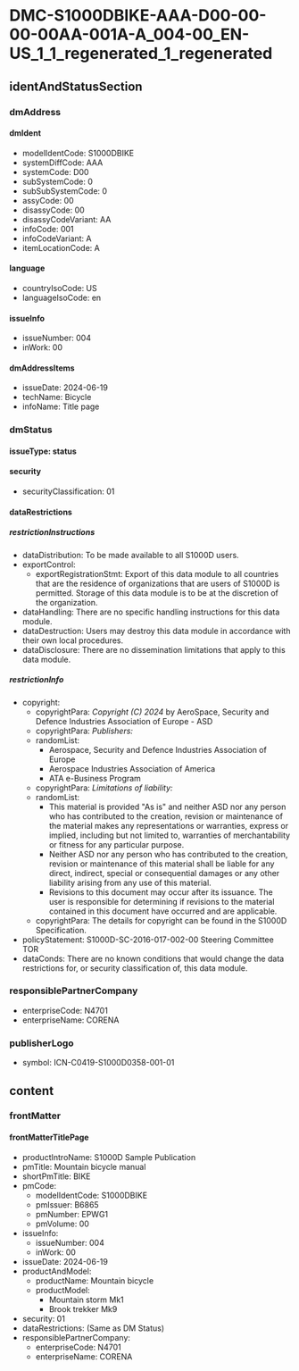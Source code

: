 # DMC-S1000DBIKE-AAA-D00-00-00-00AA-001A-A_004-00_EN-US_1_1_regenerated_1_regenerated

## identAndStatusSection

### dmAddress

#### dmIdent

*   modelIdentCode: S1000DBIKE
*   systemDiffCode: AAA
*   systemCode: D00
*   subSystemCode: 0
*   subSubSystemCode: 0
*   assyCode: 00
*   disassyCode: 00
*   disassyCodeVariant: AA
*   infoCode: 001
*   infoCodeVariant: A
*   itemLocationCode: A

#### language

*   countryIsoCode: US
*   languageIsoCode: en

#### issueInfo

*   issueNumber: 004
*   inWork: 00

#### dmAddressItems

*   issueDate: 2024-06-19
*   techName: Bicycle
*   infoName: Title page

### dmStatus

#### issueType: status

#### security

*   securityClassification: 01

#### dataRestrictions

##### restrictionInstructions

*   dataDistribution: To be made available to all S1000D users.
*   exportControl:
    *   exportRegistrationStmt: Export of this data module to all countries that are the residence of organizations that are users of S1000D is permitted. Storage of this data module is to be at the discretion of the organization.
*   dataHandling: There are no specific handling instructions for this data module.
*   dataDestruction: Users may destroy this data module in accordance with their own local procedures.
*   dataDisclosure: There are no dissemination limitations that apply to this data module.

##### restrictionInfo

*   copyright:
    *   copyrightPara: *Copyright (C) 2024* by AeroSpace, Security and Defence Industries Association of Europe - ASD
    *   copyrightPara: *Publishers:*
    *   randomList:
        *   Aerospace, Security and Defence Industries Association of Europe
        *   Aerospace Industries Association of America
        *   ATA e-Business Program
    *   copyrightPara: *Limitations of liability:*
    *   randomList:
        *   This material is provided "As is" and neither ASD nor any person who has contributed to the creation, revision or maintenance of the material makes any representations or warranties, express or implied, including but not limited to, warranties of merchantability or fitness for any particular purpose.
        *   Neither ASD nor any person who has contributed to the creation, revision or maintenance of this material shall be liable for any direct, indirect, special or consequential damages or any other liability arising from any use of this material.
        *   Revisions to this document may occur after its issuance. The user is responsible for determining if revisions to the material contained in this document have occurred and are applicable.
    *   copyrightPara: The details for copyright can be found in the S1000D Specification.
*   policyStatement: S1000D-SC-2016-017-002-00 Steering Committee TOR
*   dataConds: There are no known conditions that would change the data restrictions for, or security classification of, this data module.

### responsiblePartnerCompany

*   enterpriseCode: N4701
*   enterpriseName: CORENA

### publisherLogo

*   symbol: ICN-C0419-S1000D0358-001-01

## content

### frontMatter

#### frontMatterTitlePage

*   productIntroName: S1000D Sample Publication
*   pmTitle: Mountain bicycle manual
*   shortPmTitle: BIKE
*   pmCode:
    *   modelIdentCode: S1000DBIKE
    *   pmIssuer: B6865
    *   pmNumber: EPWG1
    *   pmVolume: 00
*   issueInfo:
    *   issueNumber: 004
    *   inWork: 00
*   issueDate: 2024-06-19
*   productAndModel:
    *   productName: Mountain bicycle
    *   productModel:
        *   Mountain storm Mk1
        *   Brook trekker Mk9
*   security: 01
*   dataRestrictions: (Same as DM Status)
*   responsiblePartnerCompany:
    *   enterpriseCode: N4701
    *   enterpriseName: CORENA